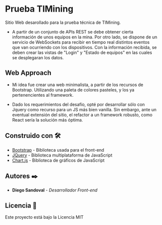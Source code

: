 # Prueba TIMining
Sitio Web desarollado para la prueba técnica de TIMining. 

*  A partir de un conjunto de APIs REST se debe obtener cierta información de unos equipos en la mina. Por otro lado, se dispone de un servicio de WebSockets para recibir en tiempo real distintos eventos que van ocurriendo con los dispositivos. Con la información recibida, se deben crear las vistas de "Login" y "Estado de equipos" en las cuales se desplegaran los datos.

## Web Approach

*  Mi idea fue crear una web minimalista, a partir de los recursos de Bootstrap. Utilizando una paleta de colores pasteles, y los ya pertenencientes al framework.

*  Dado los requerimientos del desafío, opté por desarrollar sólo con Jquery como recurso para un JS más bien vanilla. Sin embargo, ante un eventual extensión del sitio, el refactor a un framework robusto, como React sería la solución más óptima. 


## Construido con 🛠️

* [Bootstrap](https://getbootstrap.com/) - Biblioteca usada para el front-end
* [JQuery](https://jquery.com/) - Biblioteca multiplataforma de JavaScript
* [Chart.js](https://chartjs.org/) - Biblioteca de gráficos de JavaScript


## Autores ✒️

* **Diego Sandoval** - *Desarrollador Front-end* 


## Licencia 📄

Este proyecto está bajo la Licencia MIT 

